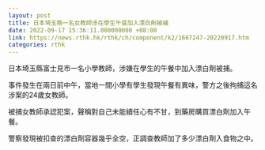 ```yaml
---
layout: post
title: 日本埼玉縣一名女教師涉在學生午餐加入漂白劑被捕
date: 2022-09-17 15:36:11.000000000 +08:00
link: https://news.rthk.hk/rthk/ch/component/k2/1667247-20220917.htm
categories: rthk
---
```


日本埼玉縣富士見市一名小學教師，涉嫌在學生的午餐中加入漂白劑被捕。

事件發生在兩日前中午，當地一間小學有學生發現午餐有異味，警方之後拘捕這名涉案的24歲女教師。

被捕女教師承認犯案，聲稱對自己未能續任心有不甘，到藥房購買漂白劑加入午餐。

警察發現被扣查的漂白劑容器幾乎全空，正調查教師加了多少漂白劑入食物之中。
